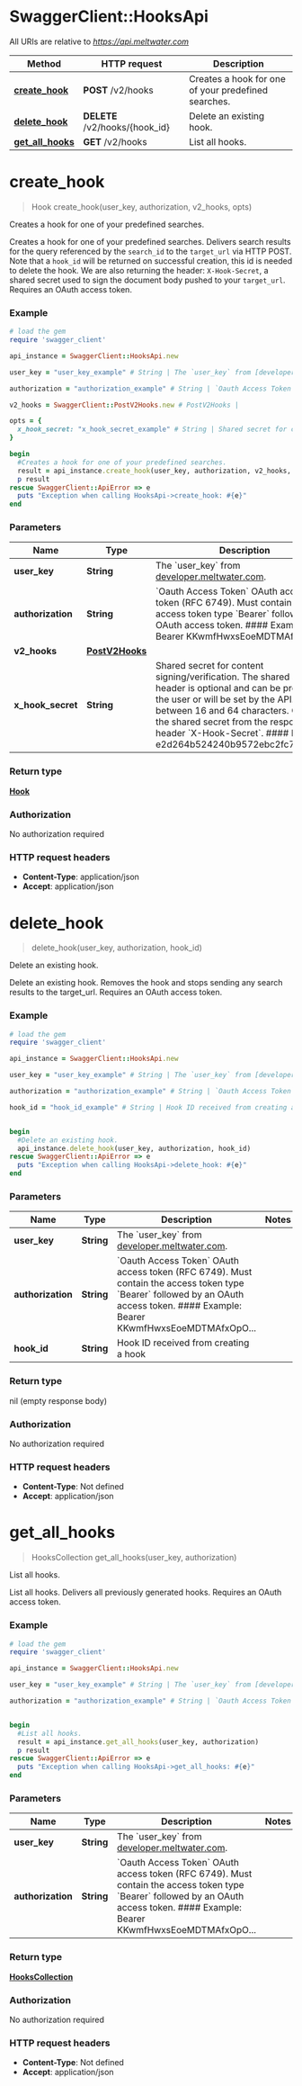 # SwaggerClient::HooksApi

All URIs are relative to *https://api.meltwater.com*

Method | HTTP request | Description
------------- | ------------- | -------------
[**create_hook**](HooksApi.md#create_hook) | **POST** /v2/hooks | Creates a hook for one of your predefined searches.
[**delete_hook**](HooksApi.md#delete_hook) | **DELETE** /v2/hooks/{hook_id} | Delete an existing hook.
[**get_all_hooks**](HooksApi.md#get_all_hooks) | **GET** /v2/hooks | List all hooks.


# **create_hook**
> Hook create_hook(user_key, authorization, v2_hooks, opts)

Creates a hook for one of your predefined searches.

Creates a hook for one of your predefined searches.  Delivers search results for the query referenced by the `search_id` to the `target_url` via HTTP POST. Note that a `hook_id` will be returned on successful creation, this id is needed to delete the hook.   We are also returning the header: `X-Hook-Secret`, a shared secret used to sign the document body pushed to your `target_url`.    Requires an OAuth access token.

### Example
```ruby
# load the gem
require 'swagger_client'

api_instance = SwaggerClient::HooksApi.new

user_key = "user_key_example" # String | The `user_key` from [developer.meltwater.com](https://developer.meltwater.com/admin/applications/).

authorization = "authorization_example" # String | `Oauth Access Token`    OAuth access token (RFC 6749). Must contain the access token type `Bearer`  followed by an OAuth access token.    #### Example:        Bearer KKwmfHwxsEoeMDTMAfxOpO...

v2_hooks = SwaggerClient::PostV2Hooks.new # PostV2Hooks | 

opts = { 
  x_hook_secret: "x_hook_secret_example" # String | Shared secret for content signing/verification.    The shared secret header is optional and can be provided by the user or will  be set by the API. Must be between 16 and 64 characters.  Obtain the shared secret from the response header `X-Hook-Secret`.    #### Example:        e2d264b524240b9572ebc2fc7eebd980
}

begin
  #Creates a hook for one of your predefined searches.
  result = api_instance.create_hook(user_key, authorization, v2_hooks, opts)
  p result
rescue SwaggerClient::ApiError => e
  puts "Exception when calling HooksApi->create_hook: #{e}"
end
```

### Parameters

Name | Type | Description  | Notes
------------- | ------------- | ------------- | -------------
 **user_key** | **String**| The &#x60;user_key&#x60; from [developer.meltwater.com](https://developer.meltwater.com/admin/applications/). | 
 **authorization** | **String**| &#x60;Oauth Access Token&#x60;    OAuth access token (RFC 6749). Must contain the access token type &#x60;Bearer&#x60;  followed by an OAuth access token.    #### Example:        Bearer KKwmfHwxsEoeMDTMAfxOpO... | 
 **v2_hooks** | [**PostV2Hooks**](PostV2Hooks.md)|  | 
 **x_hook_secret** | **String**| Shared secret for content signing/verification.    The shared secret header is optional and can be provided by the user or will  be set by the API. Must be between 16 and 64 characters.  Obtain the shared secret from the response header &#x60;X-Hook-Secret&#x60;.    #### Example:        e2d264b524240b9572ebc2fc7eebd980 | [optional] 

### Return type

[**Hook**](Hook.md)

### Authorization

No authorization required

### HTTP request headers

 - **Content-Type**: application/json
 - **Accept**: application/json



# **delete_hook**
> delete_hook(user_key, authorization, hook_id)

Delete an existing hook.

Delete an existing hook.  Removes the hook and stops sending any search results to the target_url.    Requires an OAuth access token.

### Example
```ruby
# load the gem
require 'swagger_client'

api_instance = SwaggerClient::HooksApi.new

user_key = "user_key_example" # String | The `user_key` from [developer.meltwater.com](https://developer.meltwater.com/admin/applications/).

authorization = "authorization_example" # String | `Oauth Access Token`    OAuth access token (RFC 6749). Must contain the access token type `Bearer`  followed by an OAuth access token.    #### Example:        Bearer KKwmfHwxsEoeMDTMAfxOpO...

hook_id = "hook_id_example" # String | Hook ID received from creating a hook


begin
  #Delete an existing hook.
  api_instance.delete_hook(user_key, authorization, hook_id)
rescue SwaggerClient::ApiError => e
  puts "Exception when calling HooksApi->delete_hook: #{e}"
end
```

### Parameters

Name | Type | Description  | Notes
------------- | ------------- | ------------- | -------------
 **user_key** | **String**| The &#x60;user_key&#x60; from [developer.meltwater.com](https://developer.meltwater.com/admin/applications/). | 
 **authorization** | **String**| &#x60;Oauth Access Token&#x60;    OAuth access token (RFC 6749). Must contain the access token type &#x60;Bearer&#x60;  followed by an OAuth access token.    #### Example:        Bearer KKwmfHwxsEoeMDTMAfxOpO... | 
 **hook_id** | **String**| Hook ID received from creating a hook | 

### Return type

nil (empty response body)

### Authorization

No authorization required

### HTTP request headers

 - **Content-Type**: Not defined
 - **Accept**: application/json



# **get_all_hooks**
> HooksCollection get_all_hooks(user_key, authorization)

List all hooks.

List all hooks.     Delivers all previously generated hooks.    Requires an OAuth access token.

### Example
```ruby
# load the gem
require 'swagger_client'

api_instance = SwaggerClient::HooksApi.new

user_key = "user_key_example" # String | The `user_key` from [developer.meltwater.com](https://developer.meltwater.com/admin/applications/).

authorization = "authorization_example" # String | `Oauth Access Token`    OAuth access token (RFC 6749). Must contain the access token type `Bearer`  followed by an OAuth access token.    #### Example:        Bearer KKwmfHwxsEoeMDTMAfxOpO...


begin
  #List all hooks.
  result = api_instance.get_all_hooks(user_key, authorization)
  p result
rescue SwaggerClient::ApiError => e
  puts "Exception when calling HooksApi->get_all_hooks: #{e}"
end
```

### Parameters

Name | Type | Description  | Notes
------------- | ------------- | ------------- | -------------
 **user_key** | **String**| The &#x60;user_key&#x60; from [developer.meltwater.com](https://developer.meltwater.com/admin/applications/). | 
 **authorization** | **String**| &#x60;Oauth Access Token&#x60;    OAuth access token (RFC 6749). Must contain the access token type &#x60;Bearer&#x60;  followed by an OAuth access token.    #### Example:        Bearer KKwmfHwxsEoeMDTMAfxOpO... | 

### Return type

[**HooksCollection**](HooksCollection.md)

### Authorization

No authorization required

### HTTP request headers

 - **Content-Type**: Not defined
 - **Accept**: application/json




